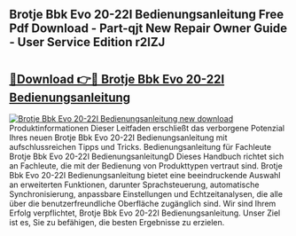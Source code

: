 ## Brotje Bbk Evo 20-22I Bedienungsanleitung Free Pdf Download - Part-qjt New Repair Owner Guide - User Service Edition r2IZJ

# <h2><a href="http://df1aykc.blite.top/?on=Brotje+Bbk+Evo+20-22I+Bedienungsanleitung">🔗Download 👉🔴 Brotje Bbk Evo 20-22I Bedienungsanleitung</a></h2>

[![Brotje Bbk Evo 20-22I Bedienungsanleitung new download](https://i.imgur.com/lujVjoI.png)](http://df1aykc.blite.top/?on=Brotje+Bbk+Evo+20-22I+Bedienungsanleitung)
Produktinformationen Dieser Leitfaden erschließt das verborgene Potenzial Ihres neuen Brotje Bbk Evo 20-22I Bedienungsanleitung mit aufschlussreichen Tipps und Tricks. Bedienungsanleitung für Fachleute Brotje Bbk Evo 20-22I BedienungsanleitungD Dieses Handbuch richtet sich an Fachleute, die mit der Bedienung von Produkttypen vertraut sind. Brotje Bbk Evo 20-22I Bedienungsanleitung bietet eine beeindruckende Auswahl an erweiterten Funktionen, darunter Sprachsteuerung, automatische Synchronisierung, anpassbare Einstellungen und Echtzeitanalysen, die alle über die benutzerfreundliche Oberfläche zugänglich sind. Wir sind Ihrem Erfolg verpflichtet, Brotje Bbk Evo 20-22I Bedienungsanleitung. Unser Ziel ist es, Sie zu befähigen, die besten Ergebnisse zu erzielen.
